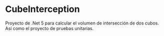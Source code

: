 # CubeInterception
Proyecto de .Net 5 para calcular el volumen de intersección de dos cubos. Así como el proyecto de pruebas unitarias.
